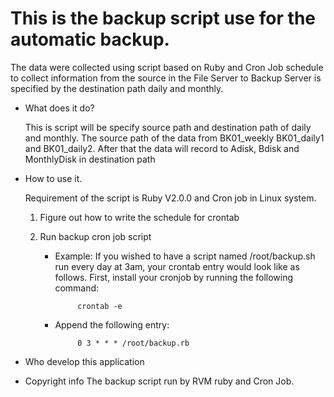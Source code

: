 # This is the backup script use for the automatic backup. 

The data were collected using  script based on Ruby and Cron Job schedule to collect information from the source in the File Server to Backup Server is specified by the destination path daily and monthly.

- What does it do? 
    
	This is script will be specify source path and destination path of daily and
monthly. The source path of the data from BK01_weekly
BK01_daily1 and BK01_daily2. After that the data will record to Adisk, Bdisk and MonthlyDisk in destination path

- How to use it. 

	Requirement of the script is Ruby V2.0.0 and Cron job in Linux system.
    		
	1. Figure out how to write the schedule for crontab

	2. Run backup cron job script 

       - Example: If you wished to have a script named /root/backup.sh run every day at 3am, your crontab entry would look like as follows. First, install your cronjob by running the following command:

                  crontab -e


       - Append the following entry:

                  0 3 * * * /root/backup.rb

- Who develop this application

- Copyright info
    The backup script run by RVM ruby and Cron Job.
